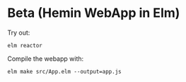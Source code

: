 # Beta (Hemin WebApp in Elm)

Try out:

    elm reactor

Compile the webapp with:

    elm make src/App.elm --output=app.js